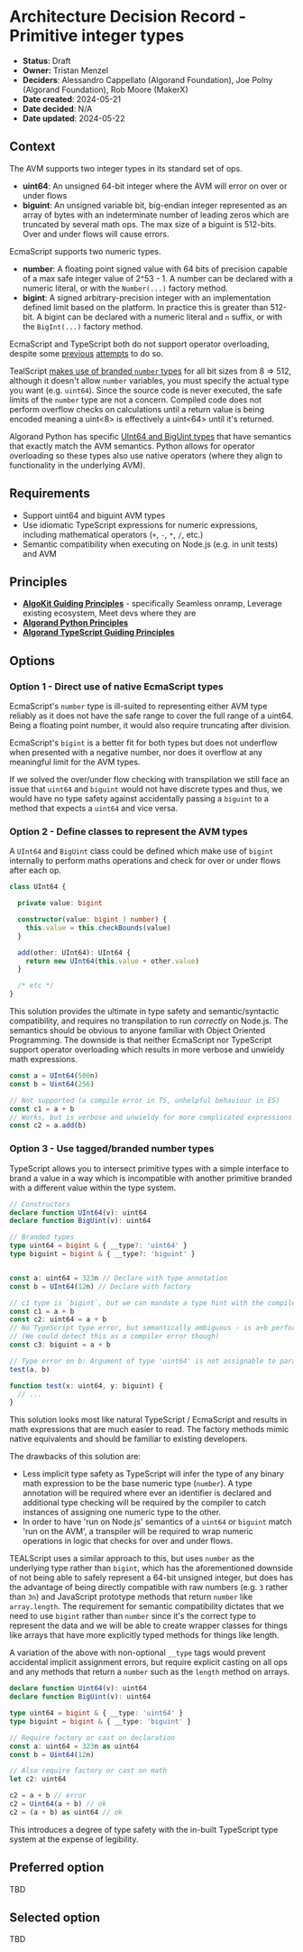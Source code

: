 # Architecture Decision Record - Primitive integer types

- **Status**: Draft
- **Owner:** Tristan Menzel
- **Deciders**: Alessandro Cappellato (Algorand Foundation), Joe Polny (Algorand Foundation), Rob Moore (MakerX)
- **Date created**: 2024-05-21
- **Date decided**: N/A
- **Date updated**: 2024-05-22

## Context

The AVM supports two integer types in its standard set of ops.

* **uint64**: An unsigned 64-bit integer where the AVM will error on over or under flows
* **biguint**: An unsigned variable bit, big-endian integer represented as an array of bytes with an indeterminate number of leading zeros which are truncated by several math ops. The max size of a biguint is 512-bits. Over and under flows will cause errors.

EcmaScript supports two numeric types.

* **number**: A floating point signed value with 64 bits of precision capable of a max safe integer value of 2^53 - 1. A number can be declared with a numeric literal, or with the `Number(...)` factory method.
* **bigint**: A signed arbitrary-precision integer with an implementation defined limit based on the platform. In practice this is greater than 512-bit. A bigint can be declared with a numeric literal and `n` suffix, or with the `BigInt(...)` factory method.

EcmaScript and TypeScript both do not support operator overloading, despite some [previous](https://github.com/tc39/notes/blob/main/meetings/2023-11/november-28.md#withdrawing-operator-overloading) [attempts](https://github.com/microsoft/TypeScript/issues/2319) to do so.

TealScript [makes use of branded `number` types](https://tealscript.netlify.app/guides/supported-types/numbers/) for all bit sizes from 8 => 512, although it doesn't allow `number` variables, you must specify the actual type you want (e.g. `uint64`). Since the source code is never executed, the safe limits of the `number` type are not a concern. Compiled code does not perform overflow checks on calculations until a return value is being encoded meaning a uint<8> is effectively a uint<64> until it's returned.

Algorand Python has specific [UInt64 and BigUint types](https://algorandfoundation.github.io/puya/lg-types.html#avm-types) that have semantics that exactly match the AVM semantics. Python allows for operator overloading so these types also use native operators (where they align to functionality in the underlying AVM).


## Requirements

- Support uint64 and biguint AVM types
- Use idiomatic TypeScript expressions for numeric expressions, including mathematical operators (`+`, `-`, `*`, `/`, etc.)
- Semantic compatibility when executing on Node.js (e.g. in unit tests) and AVM

## Principles

- **[AlgoKit Guiding Principles](https://github.com/algorandfoundation/algokit-cli/blob/main/docs/algokit.md#guiding-principles)** - specifically Seamless onramp, Leverage existing ecosystem, Meet devs where they are
- **[Algorand Python Principles](https://algorandfoundation.github.io/puya/principles.html#principles)**
- **[Algorand TypeScript Guiding Principles](../README.md#guiding-principals)**

## Options

### Option 1 - Direct use of native EcmaScript types

EcmaScript's `number` type is ill-suited to representing either AVM type reliably as it does not have the safe range to cover the full range of a uint64. Being a floating point number, it would also require truncating after division.

EcmaScript's `bigint` is a better fit for both types but does not underflow when presented with a negative number, nor does it overflow at any meaningful limit for the AVM types.

If we solved the over/under flow checking with transpilation we still face an issue that `uint64` and `biguint` would not have discrete types and thus, we would have no type safety against accidentally passing a `biguint` to a method that expects a `uint64` and vice versa.

### Option 2 - Define classes to represent the AVM types

A `UInt64` and `BigUint` class could be defined which make use of `bigint` internally to perform maths operations and check for over or under flows after each op.

```ts
class UInt64 {

  private value: bigint

  constructor(value: bigint | number) {
    this.value = this.checkBounds(value)
  }

  add(other: UInt64): UInt64 {
    return new UInt64(this.value + other.value)
  }

  /* etc */
}

```

This solution provides the ultimate in type safety and semantic/syntactic compatibility, and requires no transpilation to run _correctly_ on Node.js. The semantics should be obvious to anyone familiar with Object Oriented Programming. The downside is that neither EcmaScript nor TypeScript support operator overloading which results in more verbose and unwieldy math expressions.

```ts
const a = UInt64(500n)
const b = Uint64(256)

// Not supported (a compile error in TS, unhelpful behaviour in ES)
const c1 = a + b
// Works, but is verbose and unwieldy for more complicated expressions and isn't idiomatic TypeScript
const c2 = a.add(b)

```

### Option 3 - Use tagged/branded number types

TypeScript allows you to intersect primitive types with a simple interface to brand a value in a way which is incompatible with another primitive branded with a different value within the type system.

```ts
// Constructors
declare function UInt64(v): uint64
declare function BigUint(v): uint64

// Branded types
type uint64 = bigint & { __type?: 'uint64' }
type biguint = bigint & { __type?: 'biguint' }


const a: uint64 = 323n // Declare with type annotation
const b = UInt64(12n) // Declare with factory

// c1 type is `bigint`, but we can mandate a type hint with the compiler (c2)
const c1 = a + b
const c2: uint64 = a + b
// No TypeScript type error, but semantically ambiguous - is a+b performed as a biguint op or a uint64 one and then converted?
// (We could detect this as a compiler error though)
const c3: biguint = a + b

// Type error on b: Argument of type 'uint64' is not assignable to parameter of type 'biguint'. Nice!
test(a, b)

function test(x: uint64, y: biguint) {
  // ...
}

```

This solution looks most like natural TypeScript / EcmaScript and results in math expressions that are much easier to read. The factory methods mimic native equivalents and should be familiar to existing developers.

The drawbacks of this solution are:
 - Less implicit type safety as TypeScript will infer the type of any binary math expression to be the base numeric type (`number`). A type annotation will be required where ever an identifier is declared and additional type checking will be required by the compiler to catch instances of assigning one numeric type to the other.
 - In order to have 'run on Node.js' semantics of a `uint64` or `biguint` match 'run on the AVM', a transpiler will be required to wrap numeric operations in logic that checks for over and under flows.

TEALScript uses a similar approach to this, but uses `number` as the underlying type rather than `bigint`, which has the aforementioned downside of not being able to safely represent a 64-bit unsigned integer, but does has the advantage of being directly compatible with raw numbers (e.g. `3` rather than `3n`) and JavaScript prototype methods that return `number` like `array.length`. The requirement for semantic compatibility dictates that we need to use `bigint` rather than `number` since it's the correct type to represent the data and we will be able to create wrapper classes for things like arrays that have more explicitly typed methods for things like length.

A variation of the above with non-optional `__type` tags would prevent accidental implicit assignment errors, but require explicit casting on all ops and any methods that return a `number` such as the `length` method on arrays.

```ts
declare function Uint64(v): uint64
declare function BigUint(v): uint64

type uint64 = bigint & { __type: 'uint64' }
type biguint = bigint & { __type: 'biguint' }

// Require factory or cast on declaration
const a: uint64 = 323n as uint64
const b = Uint64(12n)

// Also require factory or cast on math
let c2: uint64

c2 = a + b // error
c2 = Uint64(a + b) // ok
c2 = (a + b) as uint64 // ok
```

This introduces a degree of type safety with the in-built TypeScript type system at the expense of legibility.



## Preferred option

TBD

## Selected option

TBD
